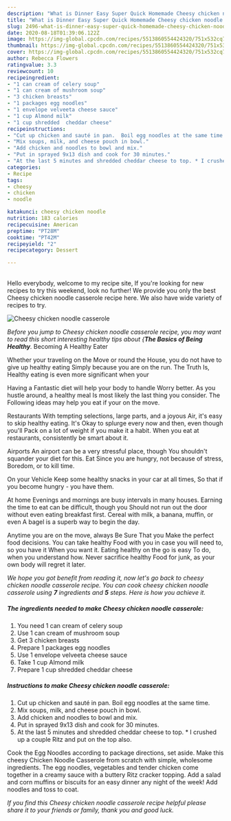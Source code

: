 ```yaml
---
description: "What is Dinner Easy Super Quick Homemade Cheesy chicken noodle casserole"
title: "What is Dinner Easy Super Quick Homemade Cheesy chicken noodle casserole"
slug: 2496-what-is-dinner-easy-super-quick-homemade-cheesy-chicken-noodle-casserole
date: 2020-08-18T01:39:06.122Z
image: https://img-global.cpcdn.com/recipes/5513860554424320/751x532cq70/cheesy-chicken-noodle-casserole-recipe-main-photo.jpg
thumbnail: https://img-global.cpcdn.com/recipes/5513860554424320/751x532cq70/cheesy-chicken-noodle-casserole-recipe-main-photo.jpg
cover: https://img-global.cpcdn.com/recipes/5513860554424320/751x532cq70/cheesy-chicken-noodle-casserole-recipe-main-photo.jpg
author: Rebecca Flowers
ratingvalue: 3.3
reviewcount: 10
recipeingredient:
- "1 can cream of celery soup"
- "1 can cream of mushroom soup"
- "3 chicken breasts"
- "1 packages egg noodles"
- "1 envelope velveeta cheese sauce"
- "1 cup Almond milk"
- "1 cup shredded  cheddar cheese"
recipeinstructions:
- "Cut up chicken and sauté in pan.  Boil egg noodles at the same time."
- "Mix soups, milk, and cheese pouch in bowl."
- "Add chicken and noodles to bowl and mix."
- "Put in sprayed 9x13 dish and cook for 30 minutes."
- "At the last 5 minutes and shredded cheddar cheese to top. * I crushed up a couple Ritz and put on the top also."
categories:
- Recipe
tags:
- cheesy
- chicken
- noodle

katakunci: cheesy chicken noodle 
nutrition: 183 calories
recipecuisine: American
preptime: "PT28M"
cooktime: "PT42M"
recipeyield: "2"
recipecategory: Dessert

---
```

<br>
Hello everybody, welcome to my recipe site, If you're looking for new recipes to try this weekend, look no further! We provide you only the best Cheesy chicken noodle casserole recipe here. We also have wide variety of recipes to try.
<br>


![Cheesy chicken noodle casserole](https://img-global.cpcdn.com/recipes/5513860554424320/751x532cq70/cheesy-chicken-noodle-casserole-recipe-main-photo.jpg)

<i>Before you jump to Cheesy chicken noodle casserole recipe, you may want to read this short interesting healthy tips about {<strong>The Basics of Being Healthy</strong>.</i>
Becoming A Healthy Eater

Whether your traveling on the Move or round the
House, you do not have to give up healthy eating
Simply because you are on the run. The Truth Is,
Healthy eating is even more significant when your


Having a Fantastic diet will help your body to handle
Worry better. As you hustle around, a healthy meal
Is most likely the last thing you consider. The
Following ideas may help you eat if your on the move.

Restaurants
With tempting selections, large parts, and a joyous 
Air, it's easy to skip healthy eating. It's
Okay to splurge every now and then, even though you'll
Pack on a lot of weight if you make it a habit.
When you eat at restaurants, consistently be smart
about it.

Airports
An airport can be a very stressful place, though 
You shouldn't squander your diet for this. Eat
Since you are hungry, not because of stress,
Boredom, or to kill time.

On your Vehicle 
Keep some healthy snacks in your car at all times,
So that if you become hungry - you have them.

At home
Evenings and mornings are busy intervals in many houses.
Earning the time to eat can be difficult, though you
Should not run out the door without even eating breakfast
first. Cereal with milk, a banana, muffin, or even
A bagel is a superb way to begin the day.

Anytime you are on the move, always Be Sure That you
Make the perfect food decisions. You can take healthy
Food with you in case you will need to, so you have it
When you want it. Eating healthy on the go is easy
To do, when you understand how. Never sacrifice healthy
Food for junk, as your own body will regret it later.


<i>We hope you got benefit from reading it, now let's go back to cheesy chicken noodle casserole recipe. You can cook cheesy chicken noodle casserole using <strong>7</strong> ingredients and <strong>5</strong> steps. Here is how you achieve it.
</i>

##### The ingredients needed to make Cheesy chicken noodle casserole:

1. You need 1 can cream of celery soup
1. Use 1 can cream of mushroom soup
1. Get 3 chicken breasts
1. Prepare 1 packages egg noodles
1. Use 1 envelope velveeta cheese sauce
1. Take 1 cup Almond milk
1. Prepare 1 cup shredded  cheddar cheese


##### Instructions to make Cheesy chicken noodle casserole:

1. Cut up chicken and sauté in pan.  Boil egg noodles at the same time.
1. Mix soups, milk, and cheese pouch in bowl.
1. Add chicken and noodles to bowl and mix.
1. Put in sprayed 9x13 dish and cook for 30 minutes.
1. At the last 5 minutes and shredded cheddar cheese to top. * I crushed up a couple Ritz and put on the top also.


Cook the Egg Noodles according to package directions, set aside. Make this cheesy Chicken Noodle Casserole from scratch with simple, wholesome ingredients. The egg noodles, vegetables and tender chicken come together in a creamy sauce with a buttery Ritz cracker topping. Add a salad and corn muffins or biscuits for an easy dinner any night of the week! Add noodles and toss to coat. 

<i>If you find this Cheesy chicken noodle casserole recipe helpful please share it to your friends or family, thank you and good luck.</i>

